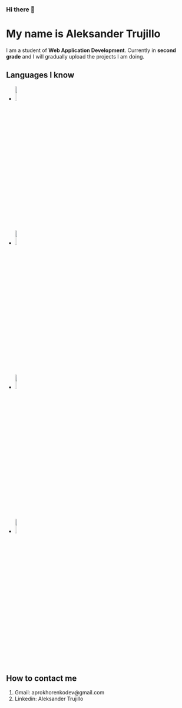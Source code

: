 
### Hi there 👋

<h1 text-align:center>My name is Aleksander Trujillo</h1>

<p>
  I am a student of <strong>Web Application Development</strong>. Currently in <strong>second grade</strong> and I will gradually upload the projects I am doing.
</p>

<h2  text-align:center>Languages ​​I know</h2>
<ul list-style-type: none>
  <li><img src="https://byspel.com/wp-content/uploads/2018/05/Java-Logo.jpg" width=10% heigth=10%"></li>
  <li><img src="https://cdn.icon-icons.com/icons2/2415/PNG/512/postgresql_original_wordmark_logo_icon_146392.png" width=10% heigth=10%"></li>
  <li><img src="https://play-lh.googleusercontent.com/TzsxB3RFCBKOObTn0sw9jMHx3jwwULx9_1ig1kVDdOCUcuYFJFY3Eqzm8y7IjdhXr9I" width=10% heigth=10%></li>
  <li><img src="https://cdn-icons-png.flaticon.com/512/528/528261.png" width=10% heigth=10%></li>
</ul>

<h2  text-align:center>How to contact me</h2>
<ol>
  <li>Gmail: aprokhorenkodev@gmail.com</li>
  <li>Linkedin: Aleksander Trujillo</li>
</ol>
